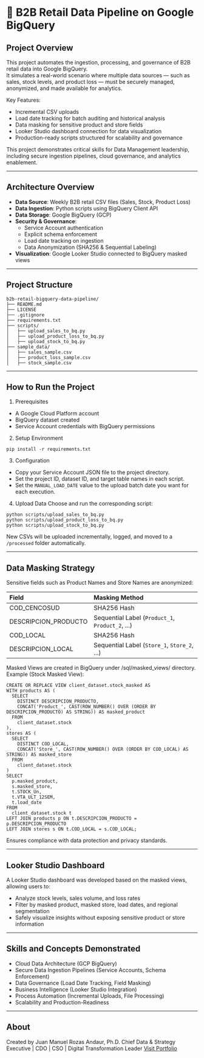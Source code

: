 # 🛒 B2B Retail Data Pipeline on Google BigQuery

## Project Overview

This project automates the ingestion, processing, and governance of B2B retail data into Google BigQuery.  
It simulates a real-world scenario where multiple data sources — such as sales, stock levels, and product loss — must be securely managed, anonymized, and made available for analytics.

Key Features:
- Incremental CSV uploads
- Load date tracking for batch auditing and historical analysis
- Data masking for sensitive product and store fields
- Looker Studio dashboard connection for data visualization
- Production-ready scripts structured for scalability and governance

This project demonstrates critical skills for Data Management leadership, including secure ingestion pipelines, cloud governance, and analytics enablement.

---

## Architecture Overview

- **Data Source**: Weekly B2B retail CSV files (Sales, Stock, Product Loss)
- **Data Ingestion**: Python scripts using BigQuery Client API
- **Data Storage**: Google BigQuery (GCP)
- **Security & Governance**:
  - Service Account authentication
  - Explicit schema enforcement
  - Load date tracking on ingestion
  - Data Anonymization (SHA256 & Sequential Labeling)
- **Visualization**: Google Looker Studio connected to BigQuery masked views

---

## Project Structure

```plaintext
b2b-retail-bigquery-data-pipeline/
├── README.md
├── LICENSE
├── .gitignore
├── requirements.txt
├── scripts/
│   ├── upload_sales_to_bq.py
│   ├── upload_product_loss_to_bq.py
│   ├── upload_stock_to_bq.py
├── sample_data/
│   ├── sales_sample.csv
│   ├── product_loss_sample.csv
│   ├── stock_sample.csv
```

---

## How to Run the Project

1. Prerequisites
- A Google Cloud Platform account
- BigQuery dataset created
- Service Account credentials with BigQuery permissions

2. Setup Environment
```plaintext
pip install -r requirements.txt
```

3. Configuration
- Copy your Service Account JSON file to the project directory.
- Set the project ID, dataset ID, and target table names in each script.
- Set the `MANUAL_LOAD_DATE` value to the upload batch date you want for each execution.

4. Upload Data
Choose and run the corresponding script:
```plaintext
python scripts/upload_sales_to_bq.py
python scripts/upload_product_loss_to_bq.py
python scripts/upload_stock_to_bq.py
```
New CSVs will be uploaded incrementally, logged, and moved to a `/processed` folder automatically.

---

## Data Masking Strategy

Sensitive fields such as Product Names and Store Names are anonymized:

| Field                 | Masking Method                      |
|:----------------------|:------------------------------------|
| COD_CENCOSUD           | SHA256 Hash                         |
| DESCRIPCION_PRODUCTO   | Sequential Label (`Product_1`, `Product_2`, ...) |
| COD_LOCAL              | SHA256 Hash                         |
| DESCRIPCION_LOCAL      | Sequential Label (`Store_1`, `Store_2`, ...) |


Masked Views are created in BigQuery under /sql/masked_views/ directory.
Example (Stock Masked View):

```plaintext
CREATE OR REPLACE VIEW client_dataset.stock_masked AS
WITH products AS (
  SELECT
    DISTINCT DESCRIPCION_PRODUCTO,
    CONCAT('Product_', CAST(ROW_NUMBER() OVER (ORDER BY DESCRIPCION_PRODUCTO) AS STRING)) AS masked_product
  FROM
    client_dataset.stock
),
stores AS (
  SELECT
    DISTINCT COD_LOCAL,
    CONCAT('Store_', CAST(ROW_NUMBER() OVER (ORDER BY COD_LOCAL) AS STRING)) AS masked_store
  FROM
    client_dataset.stock
)
SELECT
  p.masked_product,
  s.masked_store,
  t.STOCK_Un,
  t.VTA_ULT_12SEM,
  t.load_date
FROM
  client_dataset.stock t
LEFT JOIN products p ON t.DESCRIPCION_PRODUCTO = p.DESCRIPCION_PRODUCTO
LEFT JOIN stores s ON t.COD_LOCAL = s.COD_LOCAL;
```
Ensures compliance with data protection and privacy standards.

---

## Looker Studio Dashboard

A Looker Studio dashboard was developed based on the masked views, allowing users to:
- Analyze stock levels, sales volume, and loss rates
- Filter by masked product, masked store, load dates, and regional segmentation
- Safely visualize insights without exposing sensitive product or store information

---

## Skills and Concepts Demonstrated

- Cloud Data Architecture (GCP BigQuery)
- Secure Data Ingestion Pipelines (Service Accounts, Schema Enforcement)
- Data Governance (Load Date Tracking, Field Masking)
- Business Intelligence (Looker Studio Integration)
- Process Automation (Incremental Uploads, File Processing)
- Scalability and Production-Readiness

---

## About

Created by Juan Manuel Rozas Andaur, Ph.D.
Chief Data & Strategy Executive | CDO | CSO | Digital Transformation Leader
[Visit Portfolio](https://jmrozas.com)